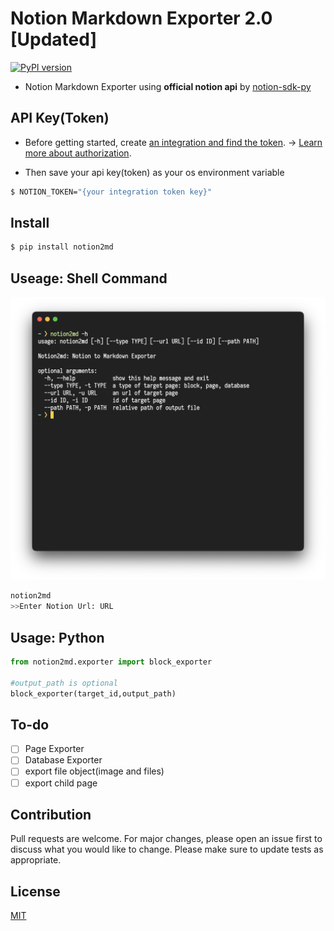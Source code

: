 # Notion Markdown Exporter 2.0 [Updated]

[![PyPI version](https://badge.fury.io/py/notion2md.svg)](https://badge.fury.io/py/notion2md)

- Notion Markdown Exporter using **official notion api** by [notion-sdk-py](https://github.com/ramnes/notion-sdk-py)

## API Key(Token)

- Before getting started, create [an integration and find the token](https://www.notion.so/my-integrations). → [Learn more about authorization](https://developers.notion.com/docs/authorization).

- Then save your api key(token) as your os environment variable

```Bash
$ NOTION_TOKEN="{your integration token key}"
```

## Install

```Bash
$ pip install notion2md
```

## Useage: Shell Command

![notion2md-options](notion2md-options.png)

```Bash
notion2md
>>Enter Notion Url: URL
```

## Usage: Python
```Python
from notion2md.exporter import block_exporter

#output_path is optional
block_exporter(target_id,output_path)
```

## To-do

- [ ] Page Exporter
- [ ] Database Exporter
- [ ] export file object(image and files)
- [ ] export child page
 
## Contribution
Pull requests are welcome. For major changes, please open an issue first to discuss what you would like to change.
Please make sure to update tests as appropriate.

## License
[MIT](https://choosealicense.com/licenses/mit/)
